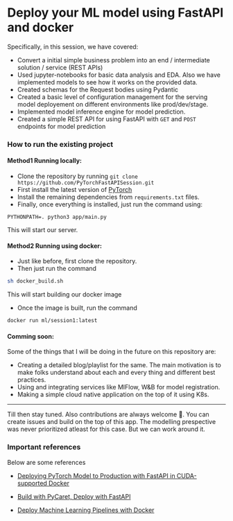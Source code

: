 # **Deploy your ML model using FastAPI and docker**


Specifically, in this session, we have covered:

- Convert a initial simple business problem into an end / intermediate solution / service (REST APIs)
- Used jupyter-notebooks for basic data analysis and EDA. Also we have implemented models to see how it works on the provided data. 
- Created schemas for the Request bodies using Pydantic 
- Created a basic level of configuration management for the serving model deployement on different environments like prod/dev/stage. 
- Implemented model inference engine for model prediction. 
- Created a simple REST API for using FastAPI with `GET` and `POST` endpoints for model prediction

### How to run the existing project

#### **Method1** Running locally: 

- Clone the repository by running `git clone https://github.com/PyTorchFastAPISession.git` 
- First install the latest version of [PyTorch](https://pytorch.org/)
- Install the remaining dependencies from `requirements.txt` files. 
- Finally, once everything is installed, just run the command using:

```python3
PYTHONPATH=. python3 app/main.py
```
This will start our server.

#### **Method2** Running using docker: 

- Just like before, first clone the repository.
- Then just run the command

```bash
sh docker_build.sh
```
This will start building our docker image

- Once the image is built, run the command

```bash
docker run ml/session1:latest
```

#### **Comming soon:**

Some of the things that I will be doing in the future on this repository are:

- Creating a detailed blog/playlist for the same. The main motivation is to make folks understand about each and every thing and different best practices. 
- Using and integrating services like MlFlow, W&B for model registration. 
- Making a simple cloud native application on the top of it using K8s. 

---

Till then stay tuned. Also contributions are always welcome 🤗. You can create issues and build on the top of this app. The modelling prespective was never prioritized atleast for this case. But we can work around it. 


### **Important references** 

Below are some references

- [Deploying PyTorch Model to Production with FastAPI in CUDA-supported Docker](https://medium.com/@mingc.me/deploying-pytorch-model-to-production-with-fastapi-in-cuda-supported-docker-c161cca68bb8)

- [Build with PyCaret, Deploy with FastAPI](https://towardsdatascience.com/build-with-pycaret-deploy-with-fastapi-333c710dc786)

- [Deploy Machine Learning Pipelines with Docker
](https://www.moez.ai/2020/05/07/deploy-machine-learning-pipeline-using-docker-containers/)
